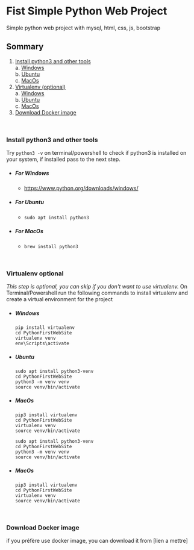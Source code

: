 # Fist Simple Python Web Project

Simple python web project with mysql, html, css, js, bootstrap

## Sommary

1. [Install python3 and other tools](#install-python3-and-other-tools)<br>
   a. [Windows](#for-windows)<br>
   b. [Ubuntu](#for-ubuntu)<br>
   c. [MacOs](#for-macos) <br>
2. [Virtualenv (optional)](#virtualenv-optional)<br>
   a. [Windows](#windows)<br>
   b. [Ubuntu](#ubuntu)<br>
   c. [MacOs](#macos)<br>
3. [Download Docker image](#download-docker-image)<br>

<br>

### Install python3 and other tools

Try `python3 -v` on terminal/powershell to check if python3 is installed on your system, if installed pass to the next step.

- ##### For Windows

  - https://www.python.org/downloads/windows/

- ##### For Ubuntu

  - `sudo apt install python3`

- ##### For MacOs
  - `brew install python3`

<br>

### Virtualenv optional

_This step is optional, you can skip if you don't want to use virtualenv._
On Terminal/Powershell run the following commands to install virtualenv and create a virtual environment for the project

- ##### Windows

  ```
  pip install virtualenv
  cd PythonFirstWebSite
  virtualenv venv
  env\Scripts\activate
  ```

- ##### Ubuntu

  ```
  sudo apt install python3-venv
  cd PythonFirstWebSite
  python3 -m venv venv
  source venv/bin/activate
  ```

- ##### MacOs

  ```
  pip3 install virtualenv
  cd PythonFirstWebSite
  virtualenv venv
  source venv/bin/activate
  ```

  ```
  sudo apt install python3-venv
  cd PythonFirstWebSite
  python3 -m venv venv
  source venv/bin/activate
  ```

- ##### MacOs
  ```
  pip3 install virtualenv
  cd PythonFirstWebSite
  virtualenv venv
  source venv/bin/activate
  ```

<br>

### Download Docker image

if you préfère use docker image, you can download it from [lien a mettre]
